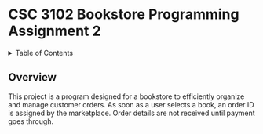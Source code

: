 <!-- Not finished this README btw -->
# CSC 3102 Bookstore Programming Assignment 2
<!-- PLEASE give me a better title name -->


<!-- TABLE OF CONTENTS -->
<details>
    <summary> Table of Contents</summary>
    <ol>
        <li>
            <a href="#Overview">Overview</a>
        </li>
        <li><a href="#Features">Features</a></li>
        <li>
            <a href="#Getting-Started">Getting Started</a>
            <ul>
                <li><a href="#Prerequisites">Prerequisites</a></li>
                <li><a href="#Installation">Installation</a></li>
            </ul>
        </li>
        <li><a href="#Usage">Usage</a></li>
        <li><a href="#Contributing">Contributing</a></li>
    </ol>
</details>


<!-- Overview -->
## Overview

This project is a program designed for a bookstore to efficiently organize and manage customer orders. As soon as a user selects a book, an order ID is assigned by the marketplace. Order details are not received until payment goes through.
